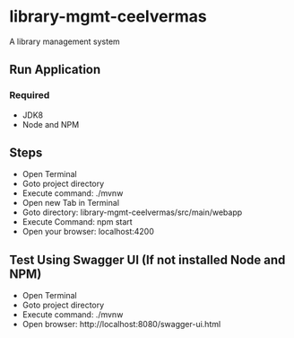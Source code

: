 # library-mgmt-ceelvermas
A library management system

## Run Application

### Required
* JDK8
* Node and NPM

## Steps
* Open Terminal
* Goto project directory
* Execute command: ./mvnw
* Open new Tab in Terminal
* Goto directory: library-mgmt-ceelvermas/src/main/webapp
* Execute Command: npm start
* Open your browser: localhost:4200

## Test Using Swagger UI (If not installed Node and NPM)
* Open Terminal
* Goto project directory
* Execute command: ./mvnw
* Open browser: http://localhost:8080/swagger-ui.html
